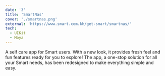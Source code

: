 ```yaml
---
date: '3'
title: 'SmartNas'
cover: './smartnas.png'
external: 'https://www.smart.com.kh/get-smart/smartnas/'
tech:
  - UIKit
  - Moya
---
```


A self care app for Smart users. With a new look, it provides fresh feel and fun features ready for you to explore! The app, a one-stop solution for all your Smart needs, has been redesigned to make everything simple and easy.